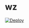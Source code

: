 # wz
[![Deploy](https://www.herokucdn.com/deploy/button.png)](https://dashboard.heroku.com/new?template=https://github.com/waner1224/wz)
